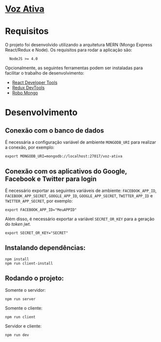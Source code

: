 # [Voz Ativa](http://vozativa.org)

# Requisitos

O projeto foi desenvolvido utilizando a arquitetura MERN (Mongo Express React/Redux e Node). Os requisitos para rodar a aplicação são:

```
  NodeJS >= 4.0
```

Opcionalmente, as seguintes ferramentas podem ser instaladas para facilitar o trabalho de desenvolvimento:

- [React Developer Tools](https://chrome.google.com/webstore/detail/react-developer-tools/fmkadmapgofadopljbjfkapdkoienihi)
- [Redux DevTools](https://chrome.google.com/webstore/detail/react-developer-tools/fmkadmapgofadopljbjfkapdkoienihi)
- [Robo Mongo](https://robomongo.org/)

# Desenvolvimento

## Conexão com o banco de dados

É necessária a configuração variável de ambiente `MONGODB_URI` para realizar a conexão,
por exemplo:

```
export MONGODB_URI=mongodb://localhost:27017/voz-ativa
```

## Conexão com os aplicativos do Google, Facebook e Twitter para login

É necessário exportar as seguintes variáveis de ambiente: `FACEBOOK_APP_ID`, `FACEBOOK_APP_SECRET`, `GOOGLE_APP_ID`, `GOOGLE_APP_SECRET`, `TWITTER_APP_ID` e `TWITTER_APP_SECRET`, por exemplo:

```
export FACEBOOK_APP_ID="MeuAPPID"
```

Além disso, é necessário exportar a variável `SECRET_OR_KEY` para a geração do _token jwt_.

```
export SECRET_OR_KEY="SECRET"
```

## Instalando dependências:

```
npm install
npm run client-install
```

## Rodando o projeto:

Somente o servidor:

```
npm run server
```

Somente o cliente:

```
npm run client
```

Servidor e cliente:

```
npm run dev
```
